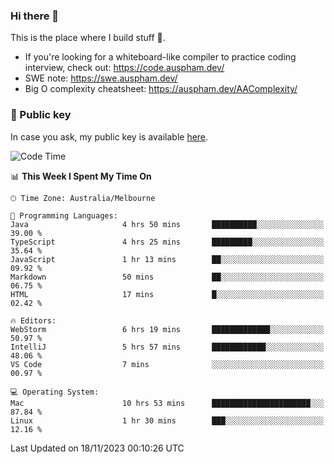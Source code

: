 ### Hi there 👋

This is the place where I build stuff 👀. 

- If you're looking for a whiteboard-like compiler to practice coding interview, check out: https://code.auspham.dev/
- SWE note: https://swe.auspham.dev/
- Big O complexity cheatsheet: https://auspham.dev/AAComplexity/

### 🔑 Public key

In case you ask, my public key is available [here](https://public.auspham.dev/).

<!--START_SECTION:waka-->
![Code Time](http://img.shields.io/badge/Code%20Time-1%2C124%20hrs%2049%20mins-blue)

📊 **This Week I Spent My Time On** 

```text
🕑︎ Time Zone: Australia/Melbourne

💬 Programming Languages: 
Java                     4 hrs 50 mins       ██████████░░░░░░░░░░░░░░░   39.00 % 
TypeScript               4 hrs 25 mins       █████████░░░░░░░░░░░░░░░░   35.64 % 
JavaScript               1 hr 13 mins        ██░░░░░░░░░░░░░░░░░░░░░░░   09.92 % 
Markdown                 50 mins             ██░░░░░░░░░░░░░░░░░░░░░░░   06.75 % 
HTML                     17 mins             █░░░░░░░░░░░░░░░░░░░░░░░░   02.42 % 

🔥 Editors: 
WebStorm                 6 hrs 19 mins       █████████████░░░░░░░░░░░░   50.97 % 
IntelliJ                 5 hrs 57 mins       ████████████░░░░░░░░░░░░░   48.06 % 
VS Code                  7 mins              ░░░░░░░░░░░░░░░░░░░░░░░░░   00.97 % 

💻 Operating System: 
Mac                      10 hrs 53 mins      ██████████████████████░░░   87.84 % 
Linux                    1 hr 30 mins        ███░░░░░░░░░░░░░░░░░░░░░░   12.16 % 
```


 Last Updated on 18/11/2023 00:10:26 UTC
<!--END_SECTION:waka-->

<!--
**rockmanvnx6/rockmanvnx6** is a ✨ _special_ ✨ repository because its `README.md` (this file) appears on your GitHub profile.

Here are some ideas to get you started:

- 🔭 I’m currently working on ...
- 🌱 I’m currently learning ...
- 👯 I’m looking to collaborate on ...
- 🤔 I’m looking for help with ...
- 💬 Ask me about ...
- 📫 How to reach me: ...
- 😄 Pronouns: ...
- ⚡ Fun fact: ...
-->
